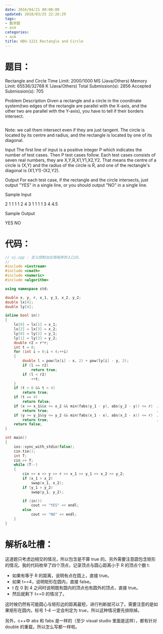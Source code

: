 ```yaml
---
date: 2016/04/21 00:00:00
updated: 2018/03/25 22:26:29
tags:
- 数学题
- acm
categories:
- acm
title: HDU-1221 Rectangle and Circle
---
```



# 题目：

Rectangle and Circle Time Limit: 2000/1000 MS (Java/Others) Memory Limit: 65536/32768 K (Java/Others) Total Submission(s): 2856 Accepted Submission(s): 705

Problem Description Given a rectangle and a circle in the coordinate system(two edges of the rectangle are parallel with the X-axis, and the other two are parallel with the Y-axis), you have to tell if their borders intersect.

<div class="HTML">
<img src="hdu-1221.jpg" alt="" align="middle" title="hdu-1221" class="img"/>

</div>

Note: we call them intersect even if they are just tangent. The circle is located by its centre and radius, and the rectangle is located by one of its diagonal.

Input The first line of input is a positive integer P which indicates the number of test cases. Then P test cases follow. Each test cases consists of seven real numbers, they are X,Y,R,X1,Y1,X2,Y2. That means the centre of a circle is (X,Y) and the radius of the circle is R, and one of the rectangle's diagonal is (X1,Y1)-(X2,Y2).

Output For each test case, if the rectangle and the circle intersects, just output "YES" in a single line, or you should output "NO" in a single line.

Sample Input

2 1 1 1 1 2 4 3 1 1 1 1 3 4 4.5

Sample Output

YES NO

# 代码：

```c++
// oj.cpp : 定义控制台应用程序的入口点。
//
#include <iostream>
#include <cmath>
#include <numeric>
#include <algorithm>

using namespace std;

double x, y, r, x_1, y_1, x_2, y_2;
double lx[4];
double ly[4];

inline bool in()
{
    lx[0] = lx[1] = x_1;
    lx[2] = lx[3] = x_2;
    ly[0] = ly[2] = y_1;
    ly[1] = ly[3] = y_2;
    double r2 = r*r;
    int t = 0;
    for (int i = 0;i < 4;++i)
    {
        double l = pow(lx[i] - x, 2) + pow(ly[i] - y, 2);
        if (l == r2)
            return true;
        if (l < r2)
            ++t;
    }
    if (t > 0 && t < 4)
        return true;
    if (t == 4)
        return false;
    if (x >= x_1&&x <= x_2 && min(fabs(y_1 - y), abs(y_2 - y)) <= r)  //1
        return true;                                                  //2
    if (y >= y_1&&y <= y_2 && min(fabs(x_1 - x), abs(x_2 - x)) <= r)  //3
        return true;                                                  //4
    return false;
}

int main()
{
    ios::sync_with_stdio(false);
    cin.tie();
    int T;
    cin >> T;
    while (T--)
    {
        cin >> x >> y >> r >> x_1 >> y_1 >> x_2 >> y_2;
        if (x_1 > x_2)
            swap(x_1, x_2);
        if (y_1 > y_2)
            swap(y_1, y_2);

        if (in())
            cout << "YES" << endl;
        else
            cout << "NO" << endl;
    }
}
```

# 解析&吐槽：

这道题只考虑边相交的情况，所以包含是不算 true 的。另外需要注意圆包含矩形的情况。我的代码枚举了四个顶点，记录顶点与圆心距离小于 R 的顶点个数 t:

-   如果有等于 R 的距离，说明有点在圆上，直接 true。
-   如果 t==4，说明矩形在圆内，直接 false。
-   t 在 0 到 4 之间时说明既有圆内的顶点也有圆外的顶点，直接 true。
-   然后就剩下 t==0 的情况了。

这时候仍然有可能圆心与矩形边的距离最短，进行判断就可以了。需要注意的是如果矩形在圆内，标号 1-4 一定会判定为 true，所以这种情况要先排除掉。

另外，c++中 abs 和 fabs 是一样的（至少 visual studio 里面是这样），都有针对 double 的重载，所以怎么写都一样啦。
